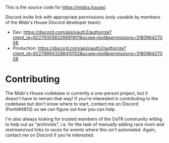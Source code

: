 This is the source code for <https://midos.house/>.

Discord invite link with appropriate permissions (only useable by members of the Mido's House Discord developer team):

* Dev: <https://discord.com/api/oauth2/authorize?client_id=922793058326691901&scope=bot&permissions=318096427008>
* Production: <https://discord.com/api/oauth2/authorize?client_id=922789943288410152&scope=bot&permissions=318096427008>

# Contributing

The Mido's House codebase is currently a one-person project, but it doesn't have to remain that way! If you're interested in contributing to the codebase but don't know where to start, contact me on Discord (Fenhl#4813) so we can figure out how you can help.

I'm also always looking for trusted members of the OoTR community willing to help out as “archivists”, i.e. for the task of manually adding race room and restream/vod links to races for events where this isn't automated. Again, contact me on Discord if you're interested.
